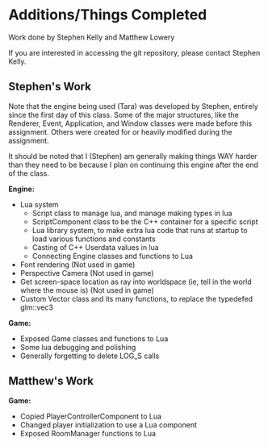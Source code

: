 # Additions/Things Completed
Work done by Stephen Kelly and Matthew Lowery

If you are interested in accessing the git repository, please contact Stephen Kelly.

## Stephen's Work
Note that the engine being used (Tara) was developed by Stephen, entirely since the first day of this class. Some of the major structures, like the Renderer, Event, Application, and Window classes were made before this assignment. Others were created for or heavily modified during the assignment.

It should be noted that I (Stephen) am generally making things WAY harder than they need to be because I plan on continuing this engine after the end of the class.

**Engine:**
* Lua system
	* Script class to manage lua, and manage making types in lua
	* ScriptComponent class to be the C++ container for a specific script
	* Lua library system, to make extra lua code that runs at startup to load various functions and constants
	* Casting of C++ Userdata values in lua
	* Connecting Engine classes and functions to Lua
* Font rendering (Not used in game)
* Perspective Camera (Not used in game)
* Get screen-space location as ray into worldspace (ie, tell in the world where the mouse is) (Not used in game)
* Custom Vector class and its many functions, to replace the typedefed glm::vec3

**Game:**
* Exposed Game classes and functions to Lua
* Some lua debugging and polishing
* Generally forgetting to delete LOG_S calls


## Matthew's Work

**Game:**
* Copied PlayerControllerComponent to Lua
* Changed player initialization to use a Lua component
* Exposed RoomManager functions to Lua